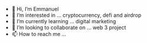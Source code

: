 - 👋 Hi, I’m Emmanuel 
- 👀 I’m interested in ... cryptocurrency, defi and airdrop 
- 🌱 I’m currently learning ... digital marketing 
- 💞️ I’m looking to collaborate on ... web 3 project 
- 📫 How to reach me ...

<!---
holuwaseyitiafe/ is a ✨ special ✨ repository because its `README.md` (this file) appears on your GitHub profile.
You can click the Preview link to take a look at your changes.
--->
